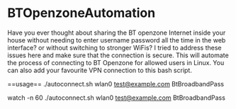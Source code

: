 # BTOpenzoneAutomation
Have you ever thought about sharing the BT openzone Internet inside your house without needing to enter username password all the time in the web interface? or without switching to stronger WiFis? I tried to address these issues here and make sure that the connection is secure. 
This will automate the process of connecting to BT Openzone for allowed users in Linux.
You can also add your favourite VPN connection to this bash script.

==usage==
./autoconnect.sh wlan0 test@example.com BtBroadbandPass

watch -n 60 ./autoconnect.sh wlan0 test@example.com BtBroadbandPass

